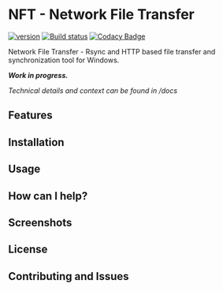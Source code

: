 # NFT - Network File Transfer
[![version](https://img.shields.io/badge/version-0.7--alpha-yellow.svg)]()
[![Build status](https://ci.appveyor.com/api/projects/status/mooe7ijup6r83ub7/branch/master?svg=true)](https://ci.appveyor.com/project/Killeroo/nft/branch/master) [![Codacy Badge](https://api.codacy.com/project/badge/Grade/97523892b5014027a45ea2138529703c)](https://www.codacy.com/app/Killeroo/NFT?utm_source=github.com&amp;utm_medium=referral&amp;utm_content=Killeroo/NFT&amp;utm_campaign=Badge_Grade)

Network File Transfer - Rsync and HTTP based file transfer and synchronization tool for Windows.

_**Work in progress.**_

*Technical details and context can be found in /docs*

## Features

## Installation

## Usage

## How can I help?

## Screenshots

## License

## Contributing and Issues
